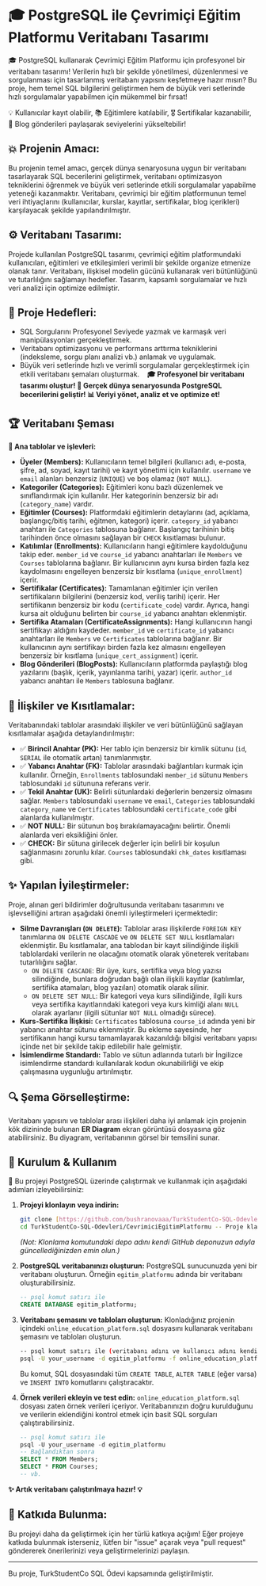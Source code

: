 # 🎓 PostgreSQL ile Çevrimiçi Eğitim Platformu Veritabanı Tasarımı

🎓 PostgreSQL kullanarak Çevrimiçi Eğitim Platformu için profesyonel bir veritabanı tasarımı! Verilerin hızlı bir şekilde yönetilmesi, düzenlenmesi ve sorgulanması için tasarlanmış veritabanı yapısını keşfetmeye hazır mısın? Bu proje, hem temel SQL bilgilerini geliştirmen hem de büyük veri setlerinde hızlı sorgulamalar yapabilmen için mükemmel bir fırsat!

💡 Kullanıcılar kayıt olabilir, 📚 Eğitimlere katılabilir, 🎖 Sertifikalar kazanabilir, 📝 Blog gönderileri paylaşarak seviyelerini yükseltebilir!

## 💥 Projenin Amacı:

Bu projenin temel amacı, gerçek dünya senaryosuna uygun bir veritabanı tasarlayarak SQL becerilerini geliştirmek, veritabanı optimizasyon tekniklerini öğrenmek ve büyük veri setlerinde etkili sorgulamalar yapabilme yeteneği kazanmaktır. Veritabanı, çevrimiçi bir eğitim platformunun temel veri ihtiyaçlarını (kullanıcılar, kurslar, kayıtlar, sertifikalar, blog içerikleri) karşılayacak şekilde yapılandırılmıştır.

## ⚙️ Veritabanı Tasarımı:

Projede kullanılan PostgreSQL tasarımı, çevrimiçi eğitim platformundaki kullanıcıları, eğitimleri ve etkileşimleri verimli bir şekilde organize etmenize olanak tanır. Veritabanı, ilişkisel modelin gücünü kullanarak veri bütünlüğünü ve tutarlılığını sağlamayı hedefler. Tasarım, kapsamlı sorgulamalar ve hızlı veri analizi için optimize edilmiştir.

## 🎯 Proje Hedefleri:

- SQL Sorgularını Profesyonel Seviyede yazmak ve karmaşık veri manipülasyonları gerçekleştirmek.
- Veritabanı optimizasyonu ve performans arttırma tekniklerini (indeksleme, sorgu planı analizi vb.) anlamak ve uygulamak.
- Büyük veri setlerinde hızlı ve verimli sorgulamalar gerçekleştirmek için etkili veritabanı şemaları oluşturmak.
  
**🎓 Profesyonel bir veritabanı tasarımı oluştur! 🚀 Gerçek dünya senaryosunda PostgreSQL becerilerini geliştir! 📊 Veriyi yönet, analiz et ve optimize et!**

## 🏆 Veritabanı Şeması

**📌 Ana tablolar ve işlevleri:**

* **Üyeler (Members):** Kullanıcıların temel bilgileri (kullanıcı adı, e-posta, şifre, ad, soyad, kayıt tarihi) ve kayıt yönetimi için kullanılır. `username` ve `email` alanları benzersiz (`UNIQUE`) ve boş olamaz (`NOT NULL`).
* **Kategoriler (Categories):** Eğitimleri konu bazlı düzenlemek ve sınıflandırmak için kullanılır. Her kategorinin benzersiz bir adı (`category_name`) vardır.
* **Eğitimler (Courses):** Platformdaki eğitimlerin detaylarını (ad, açıklama, başlangıç/bitiş tarihi, eğitmen, kategori) içerir. `category_id` yabancı anahtarı ile `Categories` tablosuna bağlanır. Başlangıç tarihinin bitiş tarihinden önce olmasını sağlayan bir `CHECK` kısıtlaması bulunur.
* **Katılımlar (Enrollments):** Kullanıcıların hangi eğitimlere kaydolduğunu takip eder. `member_id` ve `course_id` yabancı anahtarları ile `Members` ve `Courses` tablolarına bağlanır. Bir kullanıcının aynı kursa birden fazla kez kaydolmasını engelleyen benzersiz bir kısıtlama (`unique_enrollment`) içerir.
* **Sertifikalar (Certificates):** Tamamlanan eğitimler için verilen sertifikaların bilgilerini (benzersiz kod, veriliş tarihi) içerir. Her sertifikanın benzersiz bir kodu (`certificate_code`) vardır. Ayrıca, hangi kursa ait olduğunu belirten bir `course_id` yabancı anahtarı eklenmiştir.
* **Sertifika Atamaları (CertificateAssignments):** Hangi kullanıcının hangi sertifikayı aldığını kaydeder. `member_id` ve `certificate_id` yabancı anahtarları ile `Members` ve `Certificates` tablolarına bağlanır. Bir kullanıcının aynı sertifikayı birden fazla kez almasını engelleyen benzersiz bir kısıtlama (`unique_cert_assignment`) içerir.
* **Blog Gönderileri (BlogPosts):** Kullanıcıların platformda paylaştığı blog yazılarını (başlık, içerik, yayınlanma tarihi, yazar) içerir. `author_id` yabancı anahtarı ile `Members` tablosuna bağlanır.

## 🔗 İlişkiler ve Kısıtlamalar:

Veritabanındaki tablolar arasındaki ilişkiler ve veri bütünlüğünü sağlayan kısıtlamalar aşağıda detaylandırılmıştır:

* ✅ **Birincil Anahtar (PK):** Her tablo için benzersiz bir kimlik sütunu (`id`, `SERIAL` ile otomatik artan) tanımlanmıştır.
* ✅ **Yabancı Anahtar (FK):** Tablolar arasındaki bağlantıları kurmak için kullanılır. Örneğin, `Enrollments` tablosundaki `member_id` sütunu `Members` tablosundaki `id` sütununa referans verir.
* ✅ **Tekil Anahtar (UK):** Belirli sütunlardaki değerlerin benzersiz olmasını sağlar. `Members` tablosundaki `username` ve `email`, `Categories` tablosundaki `category_name` ve `Certificates` tablosundaki `certificate_code` gibi alanlarda kullanılmıştır.
* ✅ **NOT NULL:** Bir sütunun boş bırakılamayacağını belirtir. Önemli alanlarda veri eksikliğini önler.
* ✅ **CHECK:** Bir sütuna girilecek değerler için belirli bir koşulun sağlanmasını zorunlu kılar. `Courses` tablosundaki `chk_dates` kısıtlaması gibi.

## ✨ Yapılan İyileştirmeler:

Proje, alınan geri bildirimler doğrultusunda veritabanı tasarımını ve işlevselliğini artıran aşağıdaki önemli iyileştirmeleri içermektedir:

* **Silme Davranışları (`ON DELETE`):** Tablolar arası ilişkilerde `FOREIGN KEY` tanımlarına `ON DELETE CASCADE` ve `ON DELETE SET NULL` kısıtlamaları eklenmiştir. Bu kısıtlamalar, ana tablodan bir kayıt silindiğinde ilişkili tablolardaki verilerin ne olacağını otomatik olarak yöneterek veritabanı tutarlılığını sağlar.
    * `ON DELETE CASCADE`: Bir üye, kurs, sertifika veya blog yazısı silindiğinde, bunlara doğrudan bağlı olan ilişkili kayıtlar (katılımlar, sertifika atamaları, blog yazıları) otomatik olarak silinir.
    * `ON DELETE SET NULL`: Bir kategori veya kurs silindiğinde, ilgili kurs veya sertifika kayıtlarındaki kategori veya kurs kimliği alanı `NULL` olarak ayarlanır (ilgili sütunlar `NOT NULL` olmadığı sürece).
* **Kurs-Sertifika İlişkisi:** `Certificates` tablosuna `course_id` adında yeni bir yabancı anahtar sütunu eklenmiştir. Bu ekleme sayesinde, her sertifikanın hangi kursu tamamlayarak kazanıldığı bilgisi veritabanı yapısı içinde net bir şekilde takip edilebilir hale gelmiştir.
* **İsimlendirme Standardı:** Tablo ve sütun adlarında tutarlı bir İngilizce isimlendirme standardı kullanılarak kodun okunabilirliği ve ekip çalışmasına uygunluğu artırılmıştır.

## 🔍 Şema Görselleştirme:

Veritabanı yapısını ve tablolar arası ilişkileri daha iyi anlamak için projenin kök dizininde bulunan **ER Diagram** ekran görüntüsü dosyasına göz atabilirsiniz. Bu diyagram, veritabanının görsel bir temsilini sunar.

## 🚀 Kurulum & Kullanım

📌 Bu projeyi PostgreSQL üzerinde çalıştırmak ve kullanmak için aşağıdaki adımları izleyebilirsiniz:

1.  **Projeyi klonlayın veya indirin:**
    ```bash
    git clone [https://github.com/bushranovaaa/TurkStudentCo-SQL-Odevleri.git](https://github.com/bushranovaaa/TurkStudentCo-SQL-Odevleri.git)
    cd TurkStudentCo-SQL-Odevleri/CevrimiciEgitimPlatformu -- Proje klasörüne gidin
    ```
    *(Not: Klonlama komutundaki depo adını kendi GitHub deponuzun adıyla güncellediğinizden emin olun.)*

2.  **PostgreSQL veritabanınızı oluşturun:**
    PostgreSQL sunucunuzda yeni bir veritabanı oluşturun. Örneğin `egitim_platformu` adında bir veritabanı oluşturabilirsiniz.
    ```sql
    -- psql komut satırı ile
    CREATE DATABASE egitim_platformu;
    ```

3.  **Veritabanı şemasını ve tabloları oluşturun:**
    Klonladığınız projenin içindeki `online_education_platform.sql` dosyasını kullanarak veritabanı şemasını ve tabloları oluşturun.
    ```bash
    -- psql komut satırı ile (veritabanı adını ve kullanıcı adını kendi ayarlarınıza göre değiştirin)
    psql -U your_username -d egitim_platformu -f online_education_platform.sql
    ```
    Bu komut, SQL dosyasındaki tüm `CREATE TABLE`, `ALTER TABLE` (eğer varsa) ve `INSERT INTO` komutlarını çalıştıracaktır.

4.  **Örnek verileri ekleyin ve test edin:**
    `online_education_platform.sql` dosyası zaten örnek verileri içeriyor. Veritabanınızın doğru kurulduğunu ve verilerin eklendiğini kontrol etmek için basit SQL sorguları çalıştırabilirsiniz.
    ```sql
    -- psql komut satırı ile
    psql -U your_username -d egitim_platformu
    -- Bağlandıktan sonra
    SELECT * FROM Members;
    SELECT * FROM Courses;
    -- vb.
    ```

**✨ Artık veritabanı çalıştırılmaya hazır! 💡**

## 🤝 Katkıda Bulunma:

Bu projeyi daha da geliştirmek için her türlü katkıya açığım! Eğer projeye katkıda bulunmak isterseniz, lütfen bir "issue" açarak veya "pull request" göndererek önerilerinizi veya geliştirmelerinizi paylaşın.

---

Bu proje, TurkStudentCo SQL Ödevi kapsamında geliştirilmiştir.
